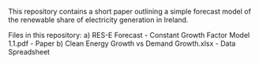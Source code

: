This repository contains a short paper outlining a simple forecast model of the renewable share of electricity generation in Ireland. 

Files in this repository:
a) RES-E Forecast - Constant Growth Factor Model 1.1.pdf - Paper
b) Clean Energy Growth vs Demand Growth.xlsx - Data Spreadsheet
